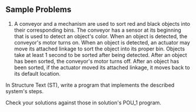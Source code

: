 ## Sample Problems

1. A conveyor and a mechanism are used to sort red and black objects into their corresponding bins. The conveyor has a sensor at its beginning that is used to detect an object's color. When an object is detected, the conveyor's motor turns on. When an object is detected, an actuator may move its attached linkage to sort the object into its proper bin. Objects take at least 1 second to be sorted after being detected. After an object has been sorted, the conveyor's motor turns off. After an object has been sorted, if the actuator moved its attached linkage, it moves back to its default location.

In Structure Text (ST), write a program that implements the described system's steps.

Check your solutions against those in solution's POU_1 program.

